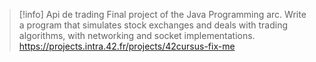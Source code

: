 > [!info] Api de trading
> Final project of the Java Programming arc. Write a program that simulates stock exchanges and deals with trading algorithms, with networking and socket implementations.
> https://projects.intra.42.fr/projects/42cursus-fix-me
